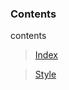### Contents
contents
>[Index](https://github.com/shreyash00007/Website-Frontend/blob/main/Contents/index.html)

>[Style]()
